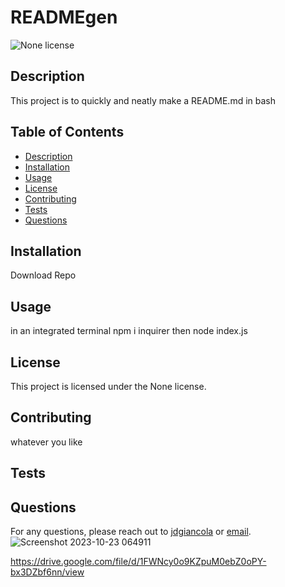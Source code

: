 
# READMEgen
![None license](https://img.shields.io/badge/License-None-blue.svg)

## Description 
This project is to quickly and neatly make a README.md in bash

## Table of Contents 
* [Description](#description)
* [Installation](#installation)
* [Usage](#usage)
* [License](#license)
* [Contributing](#contributing)
* [Tests](#tests)
* [Questions](#questions)

## Installation 
Download Repo

## Usage 
in an integrated terminal npm i inquirer then node index.js


## License

This project is licensed under the None license.
  

## Contributing 
whatever you like

## Tests 


## Questions 
For any questions, please reach out to [jdgiancola](https://github.com/jdgiancola) or [email](mailto:josephdgiancola@gmail.com).
![Screenshot 2023-10-23 064911](https://github.com/jdgiancola/READMEgen/assets/135674863/cdda23f2-0090-4036-9b2d-d3205f798161)

https://drive.google.com/file/d/1FWNcy0o9KZpuM0ebZ0oPY-bx3DZbf6nn/view
